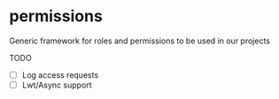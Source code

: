 # permissions

Generic framework for roles and permissions to be used in our projects

TODO

- [ ] Log access requests
- [ ] Lwt/Async support

